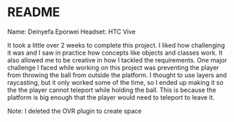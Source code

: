 # README #

Name: Deinyefa Eporwei
Headset: HTC Vive

It took a little over 2 weeks to complete this project. I liked how challenging it was and I saw in practice how concepts like objects and classes work. It also allowed me to be creative in how I tackled the requirements. One major challenge I faced while working on this project was preventing the player from throwing the ball from outside the platform. I thought to use layers and raycasting, but it only worked some of the time, so I ended up making it so the the player cannot teleport while holding the ball. This is because the platform is big enough that the player would need to teleport to leave it.

Note: I deleted the OVR plugin to create space
